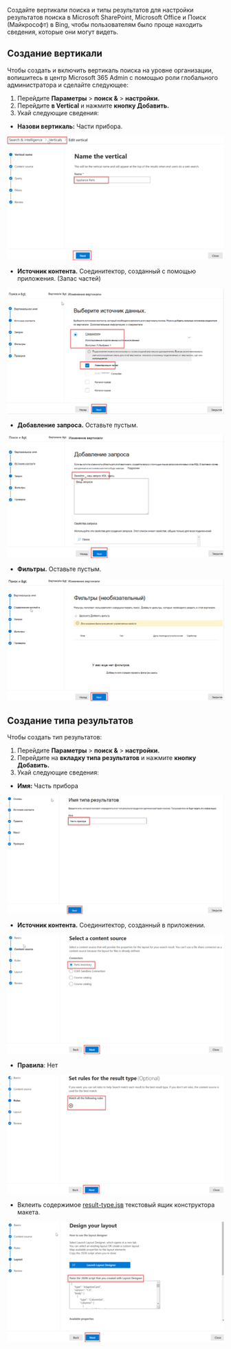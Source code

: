 <!-- markdownlint-disable MD002 MD025 MD041 -->

Создайте вертикали поиска и типы результатов для настройки результатов поиска в Microsoft SharePoint, Microsoft Office и Поиск (Майкрософт) в Bing, чтобы пользователям было проще находить сведения, которые они могут видеть.

## <a name="create-a-vertical"></a>Создание вертикали

Чтобы создать и включить вертикаль поиска на [](https://admin.microsoft.com/) уровне организации, вопишитесь в центр Microsoft 365 Admin с помощью роли глобального администратора и сделайте следующее:

1. Перейдите **Параметры**  >  **поиск &**  >  **настройки.**
2. Перейдите **в Vertical** и нажмите **кнопку Добавить.**
3. Укай следующие сведения:
  * **Назови вертикаль:** Части прибора.

   ![Снимок экрана раздела "Имя вертикали"](images/connectors-images/build11.png)

  * **Источник контента.** Соединитектор, созданный с помощью приложения. (Запас частей)

   ![Снимок экрана раздела "Источник контента"](images/connectors-images/build12.png)

  * **Добавление запроса.** Оставьте пустым.

   ![Снимок экрана раздела "Добавление запроса"](images/connectors-images/build13.png)

  * **Фильтры.** Оставьте пустым.

   ![Снимок экрана раздела "Фильтры"](images/connectors-images/build14.png)

## <a name="create-a-result-type"></a>Создание типа результатов

Чтобы создать тип результатов:

1. Перейдите **Параметры**  >  **поиск &**  >  **настройки.**
2. Перейдите на **вкладку типа результатов** и нажмите **кнопку Добавить.**
3. Укай следующие сведения:

  * **Имя:** Часть прибора

   ![Снимок экрана раздела "Имя типа результата"](images/connectors-images/build15.png)

  * **Источник контента.** Соединитектор, созданный в приложении.

   ![Снимок экрана раздела "Выбор источника контента"](images/connectors-images/build16.png)

  * **Правила**: Нет

   ![Снимок экрана раздела "Набор правил"](images/connectors-images/build17.png)

  * Вклеить содержимое [result-type.jsв](https://github.com/microsoftgraph/msgraph-search-connector-sample/blob/master/result-type.json) текстовый ящик конструктора макета.

   ![Снимок экрана раздела "Макет дизайна"](images/connectors-images/build18.png)
